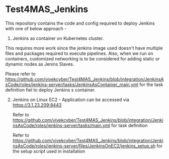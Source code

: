 # Test4MAS_Jenkins
This repository contains the code and config required to deploy Jenkins with one of below approach -

1) Jenkins as container on Kubernetes cluster.

This requires more work since the jenkins image used doesn't have multiple files and packages required to execute pipelines. Also, when we run on containers, customized networking is to be considered for adding static or dynamic nodes as Jenins Slaves.

Please refer to https://github.com/vivekcyber/Test4MAS_Jenkins/blob/integration/JenkinsAsCode/roles/jenkins-server/tasks/JenkinsAsContainer_main.yml   for the task definition fiel to deploy Jenkins s container.


2) Jenkins on Linux EC2 - Application can be accessed via https://3.1.23.209:8443 

   Refer to https://github.com/vivekcyber/Test4MAS_Jenkins/blob/integration/JenkinsAsCode/roles/jenkins-server/tasks/main.yml for task definition


   Refer to https://github.com/vivekcyber/Test4MAS_Jenkins/blob/integration/JenkinsAsCode/roles/jenkins-server/files/JenkinsOnEC2/jenkins_setup.sh for the setup script used in installation 
